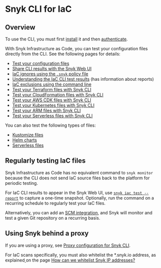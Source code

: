 # Snyk CLI for IaC

## Overview

To use the CLI, you must first [install](../../../snyk-cli/install-or-update-the-snyk-cli/) it and then [authenticate](../../../snyk-cli/commands/auth.md).

With Snyk Infrastructure as Code, you can test your configuration files directly from the CLI. See the following pages for details:

* [Test your configuration files](test-your-iac-files/)
* [Share CLI results with the Snyk Web UI](../../../scan-infrastructure/snyk-infrastructure-as-code/snyk-cli-for-infrastructure-as-code/share-cli-results-with-the-snyk-web-ui.md)
* [IaC ignores using the `.snyk` policy file](../../../scan-infrastructure/snyk-infrastructure-as-code/snyk-cli-for-infrastructure-as-code/iac-ignores-using-the-.snyk-policy-file.md)
* [Understanding the IaC CLI test results](../../../scan-infrastructure/snyk-infrastructure-as-code/snyk-cli-for-infrastructure-as-code/understanding-the-cli-test-output/) (has information about reports)
* [IaC exclusions using the command line](../../../scan-infrastructure/snyk-infrastructure-as-code/snyk-cli-for-infrastructure-as-code/iac-exclusions-using-the-command-line.md)
* [Test your Terraform files with Snyk CLI](../../../scan-infrastructure/snyk-infrastructure-as-code/snyk-cli-for-infrastructure-as-code/test-your-iac-files/test-your-terraform-files-with-snyk-cli.md)
* [Test your CloudFormation files with Snyk CLI](../../../scan-infrastructure/snyk-infrastructure-as-code/snyk-cli-for-infrastructure-as-code/test-your-iac-files/test-your-cloudformation-files-with-snyk-cli.md)
* [Test your AWS CDK files with Snyk CLI](../../../scan-infrastructure/snyk-infrastructure-as-code/snyk-cli-for-infrastructure-as-code/test-your-iac-files/test-your-aws-cdk-files-with-snyk-cli.md)
* [Test your Kubernetes files with Snyk CLI](../../../scan-infrastructure/snyk-infrastructure-as-code/snyk-cli-for-infrastructure-as-code/test-your-iac-files/test-your-kubernetes-files-with-snyk-cli.md)
* [Test your ARM files with Snyk CLI](../../../scan-infrastructure/snyk-infrastructure-as-code/snyk-cli-for-infrastructure-as-code/test-your-iac-files/test-your-arm-files-with-snyk-cli.md)
* [Test your Serverless files with Snyk CLI](../../../scan-infrastructure/snyk-infrastructure-as-code/snyk-cli-for-infrastructure-as-code/test-your-iac-files/test-your-serverless-files-with-snyk-cli.md)

You can also test the following types of files:

* [Kustomize files](../../../scan-infrastructure/snyk-infrastructure-as-code/snyk-cli-for-infrastructure-as-code/test-your-iac-files/test-your-kustomize-files-with-snyk-cli.md)
* [Helm charts](../../../scan-infrastructure/snyk-infrastructure-as-code/snyk-cli-for-infrastructure-as-code/test-your-iac-files/test-your-helm-charts-with-snyk-cli.md)
* [Serverless files](../../../scan-infrastructure/snyk-infrastructure-as-code/snyk-cli-for-infrastructure-as-code/test-your-iac-files/test-your-serverless-files-with-snyk-cli.md)

## Regularly testing IaC files

Snyk Infrastructure as Code has no equivalent command to `snyk monitor` because the CLI does not send IaC source files back to the platform for periodic testing.

For IaC CLI results to appear in the Snyk Web UI, use [`snyk iac test --report`](https://docs.snyk.io/products/snyk-infrastructure-as-code/share-cli-results-with-the-snyk-web-ui) to capture a one-time snapshot. Optionally, run the command on a recurring schedule to regularly test your IaC files.

Alternatively, you can add an [SCM integration](../../../integrations/git-repository-scm-integrations/), and Snyk will monitor and test a given Git repository on a recurring basis.

## Using Snyk behind a proxy

If you are using a proxy, see [Proxy configuration for Snyk CLI](../../../snyk-cli/configure-the-snyk-cli/proxy-configuration-for-snyk-cli.md).

For IaC scans specifically, you must also whitelist the \*.snyk.io address, as explained[ ](https://support.snyk.io/hc/en-us/articles/360002153077-How-can-we-whitelist-Snyk-IP-addresses-)on the page [How can we whitelist Snyk IP addresses?](https://support.snyk.io/hc/en-us/articles/360002153077-How-can-we-whitelist-Snyk-IP-addresses-)
